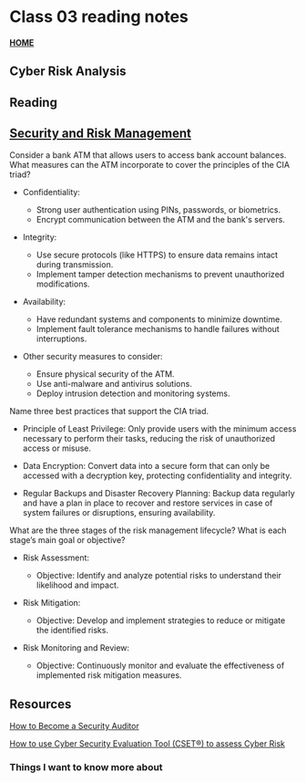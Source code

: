 # Class 03 reading notes

#### [HOME](https://cesarderio.github.io/reading-notes/)

## Cyber Risk Analysis

## Reading

## [Security and Risk Management](https://resources.infosecinstitute.com/certification/security-risk-management/)

Consider a bank ATM that allows users to access bank account balances. What measures can the ATM incorporate to cover the principles of the CIA triad?

* Confidentiality:
  * Strong user authentication using PINs, passwords, or biometrics.
  * Encrypt communication between the ATM and the bank's servers.

* Integrity:
  * Use secure protocols (like HTTPS) to ensure data remains intact during transmission.
  * Implement tamper detection mechanisms to prevent unauthorized modifications.

* Availability:
  * Have redundant systems and components to minimize downtime.
  * Implement fault tolerance mechanisms to handle failures without interruptions.

* Other security measures to consider:
  * Ensure physical security of the ATM.
  * Use anti-malware and antivirus solutions.
  * Deploy intrusion detection and monitoring systems.

Name three best practices that support the CIA triad.

* Principle of Least Privilege: Only provide users with the minimum access necessary to perform their tasks, reducing the risk of unauthorized access or misuse.

* Data Encryption: Convert data into a secure form that can only be accessed with a decryption key, protecting confidentiality and integrity.

* Regular Backups and Disaster Recovery Planning: Backup data regularly and have a plan in place to recover and restore services in case of system failures or disruptions, ensuring availability.

What are the three stages of the risk management lifecycle? What is each stage’s main goal or objective?

* Risk Assessment:
  * Objective: Identify and analyze potential risks to understand their likelihood and impact.

* Risk Mitigation:
  * Objective: Develop and implement strategies to reduce or mitigate the identified risks.

* Risk Monitoring and Review:
  * Objective: Continuously monitor and evaluate the effectiveness of implemented risk mitigation measures.

## Resources

[How to Become a Security Auditor](https://www.cybersecurityeducation.org/careers/security-auditor/)
<br>

[How to use Cyber Security Evaluation Tool (CSET®) to assess Cyber Risk](https://www.youtube.com/watch?v=1PVC-fwnxp4&ab_channel=UniversityofDayton)
<br>

### Things I want to know more about
